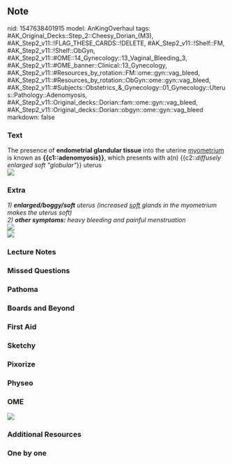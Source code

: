 ## Note
nid: 1547638401915
model: AnKingOverhaul
tags: #AK_Original_Decks::Step_2::Cheesy_Dorian_(M3), #AK_Step2_v11::!FLAG_THESE_CARDS::!DELETE, #AK_Step2_v11::!Shelf::FM, #AK_Step2_v11::!Shelf::ObGyn, #AK_Step2_v11::#OME::14_Gynecology::13_Vaginal_Bleeding_3, #AK_Step2_v11::#OME_banner::Clinical::13_Gynecology, #AK_Step2_v11::#Resources_by_rotation::FM::ome::gyn::vag_bleed, #AK_Step2_v11::#Resources_by_rotation::ObGyn::ome::gyn::vag_bleed, #AK_Step2_v11::#Subjects::Obstetrics_&_Gynecology::01_Gynecology::Uterus::Pathology::Adenomyosis, #AK_Step2_v11::Original_decks::Dorian::fam::ome::gyn::vag_bleed, #AK_Step2_v11::Original_decks::Dorian::obgyn::ome::gyn::vag_bleed
markdown: false

### Text
<div>
  <div>
    The presence of <b>endometrial glandular tissue</b> into the
    uterine <u style="">myometrium</u> is known as
    <b>{{c1::adenomyosis}}</b>, which presents with a(n)
    {{c2::<i>diffusely enlarged soft "globular"</i>}} uterus
  </div>
</div>
<div><img src="paste-12385766558662657.jpg"></div>

### Extra
<div>
  <i>1) <b>enlarged/boggy/soft</b> uterus (increased <u>soft</u>
  glands in the myometrium makes the uterus soft)</i>
  <div>
    <div>
      <i>2) <b>other symptoms:</b> heavy bleeding and painful
      menstruation</i>
    </div>
  </div>
</div>
<div>
  <i><img src="paste-360588274302977.jpg"></i>
</div><img src="AUB.png">

### Lecture Notes


### Missed Questions


### Pathoma


### Boards and Beyond


### First Aid


### Sketchy


### Pixorize


### Physeo


### OME
<div class="ome-widget">
  <a href=
  "https://onlinemeded.org/spa/gynecology?ref=anki"><img src=
  "_OME_AnkiFlashcards_Topic_4.png"></a>
</div>

### Additional Resources


### One by one

